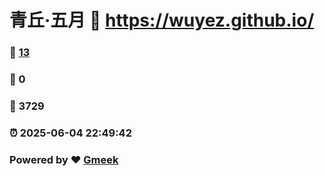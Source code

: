 # 青丘·五月 :link: https://wuyez.github.io/ 
### :page_facing_up: [13](https://wuyez.github.io//tag.html) 
### :speech_balloon: 0 
### :hibiscus: 3729 
### :alarm_clock: 2025-06-04 22:49:42 
### Powered by :heart: [Gmeek](https://github.com/Meekdai/Gmeek)
